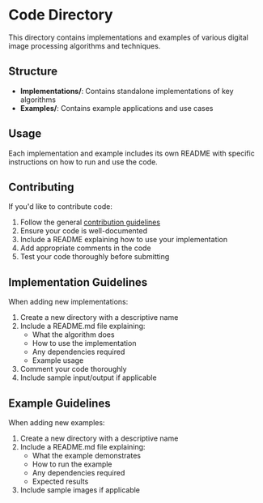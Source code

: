 # Code Directory

This directory contains implementations and examples of various digital image processing algorithms and techniques.

## Structure

- **Implementations/**: Contains standalone implementations of key algorithms
- **Examples/**: Contains example applications and use cases

## Usage

Each implementation and example includes its own README with specific instructions on how to run and use the code.

## Contributing

If you'd like to contribute code:

1. Follow the general [contribution guidelines](../CONTRIBUTING.md)
2. Ensure your code is well-documented
3. Include a README explaining how to use your implementation
4. Add appropriate comments in the code
5. Test your code thoroughly before submitting

## Implementation Guidelines

When adding new implementations:

1. Create a new directory with a descriptive name
2. Include a README.md file explaining:
   - What the algorithm does
   - How to use the implementation
   - Any dependencies required
   - Example usage
3. Comment your code thoroughly
4. Include sample input/output if applicable

## Example Guidelines

When adding new examples:

1. Create a new directory with a descriptive name
2. Include a README.md file explaining:
   - What the example demonstrates
   - How to run the example
   - Any dependencies required
   - Expected results
3. Include sample images if applicable
